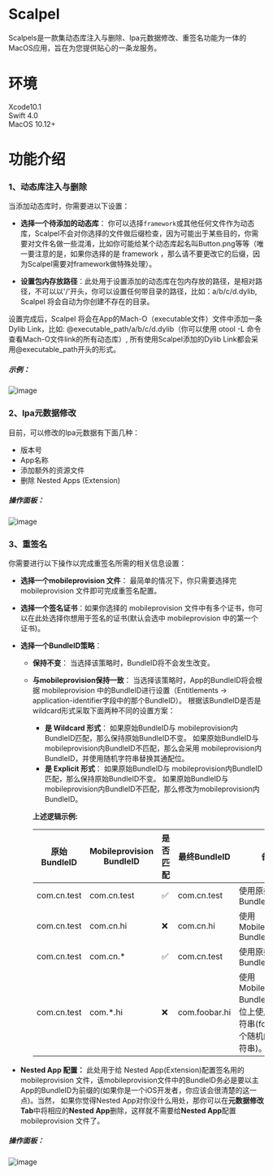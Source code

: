 # Scalpel
Scalpels是一款集动态库注入与删除、Ipa元数据修改、重签名功能为一体的MacOS应用，旨在为您提供贴心的一条龙服务。

# 环境
Xcode10.1<br/>
Swift 4.0<br/>
MacOS 10.12+

# 功能介绍
### 1、动态库注入与删除
当添加动态库时，你需要进以下设置：
* **选择一个待添加的动态库**： 你可以选择```framework```或其他任何文件作为动态库，Scalpel不会对你选择的文件做后缀检查，因为可能出于某些目的，你需要对文件名做一些混淆，比如你可能给某个动态库起名叫Button.png等等（唯一要注意的是，如果你选择的是 framework ，那么请不要更改它的后缀，因为Scalpel需要对framework做特殊处理）。

* **设置包内存放路径**：此处用于设置添加的动态库在包内存放的路径，是相对路径，不可以以'/'开头，你可以设置任何带目录的路径，比如：a/b/c/d.dylib, Scalpel 将会自动为你创建不存在的目录。

设置完成后，Scalpel 将会在App的Mach-O（executable文件）文件中添加一条Dylib Link，比如: @executable_path/a/b/c/d.dylib（你可以使用 otool -L 命令查看Mach-O文件link的所有动态库）, 所有使用Scalpel添加的Dylib Link都会采用@executable_path开头的形式。<br/>

##### 示例：
![image](https://raw.githubusercontent.com/cjsliuj/ScalpelDocResource/master/DylibLinkAddExample.gif)

### 2、Ipa元数据修改
目前，可以修改的Ipa元数据有下面几种：
* 版本号
* App名称
* 添加额外的资源文件
* 删除 Nested Apps (Extension)

##### 操作面板：
![image](https://raw.githubusercontent.com/cjsliuj/ScalpelDocResource/master/IpaMetaDataEditTab.png)

### 3、重签名
你需要进行以下操作以完成重签名所需的相关信息设置：
* **选择一个mobileprovision 文件**： 最简单的情况下，你只需要选择完 mobileprovision 文件即可完成重签名配置。
* **选择一个签名证书**：如果你选择的 mobileprovision 文件中有多个证书，你可以在此处选择你想用于签名的证书(默认会选中 mobileprovision 中的第一个证书)。
* **选择一个BundleID策略**： 
    * **保持不变**： 当选择该策略时，BundleID将不会发生改变。

    * **与mobileprovision保持一致**： 当选择该策略时，App的BundleID将会根据 mobileprovision 中的BundleID进行设置（Entitlements -> application-identifier字段中的那个BundleID）。
    根据该BundleID是否是wildcard形式采取下面两种不同的设置方案：
	    * **是 Wildcard 形式**：
		 如果原始BundleID与 mobileprovision内BundleID匹配，那么保持原始BundleID不变。
		 如果原始BundleID与 mobileprovision内BundleID不匹配，那么会采用 mobileprovision内BundleID，并使用随机字符串替换其通配位。
	    * **是 Explicit 形式**：
		 如果原始BundleID与 mobileprovision内BundleID匹配，那么保持原始BundleID不变。
		 如果原始BundleID与 mobileprovision内BundleID不匹配，那么修改为mobileprovision内BundleID。

        **上述逻辑示例:**

        原始BundleID | Mobileprovision BundleID |  是否匹配 | 最终BundleID | 备注
        ---|---|---|---|---
        com.cn.test |  com.cn.test | ✅| com.cn.test|使用原始BundleID
        com.cn.test | com.cn.hi| ❌| com.cn.hi|使用Mobileprovision BundleID
        com.cn.test | com.cn.* | ✅| com.cn.test|使用原始BundleID
        com.cn.test | com.*.hi | ❌| com.foobar.hi|使用Mobileprovision BundleID，通配位上使用随机字符串(foobar是一个随机的任意字符串)。


* **Nested App 配置：** 此处用于给 Nested App(Extension)配置签名用的 mobileprovision 文件，该mobileprovision文件中的BundleID务必是要以主App的BundleID为前缀的(如果你是一个iOS开发者，你应该会很清楚的这一点)。当然， 如果你觉得Nested App对你没什么用处，那你可以在**元数据修改 Tab**中将相应的**Nested App**删除，这样就不需要给**Nested App**配置 mobileprovision 文件了。

##### 操作面板：
![image](https://raw.githubusercontent.com/cjsliuj/ScalpelDocResource/master/ResignConfigTab.png)
